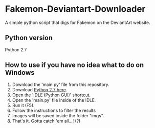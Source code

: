 # Fakemon-Deviantart-Downloader
A simple python script that digs for Fakemon on the DeviantArt website.

## Python version
Python 2.7

## How to use if you have no idea what to do on Windows
1. Download the 'main.py' file from this repository.
2. Download [Python 2.7 here](https://www.python.org/downloads/).
3. Open the 'IDLE (Python GUI)' shortcut.
4. Open the 'main.py' file inside of the IDLE.
5. Run it (F5).
6. Follow the instructions to filter the results
7. Images will be saved inside the folder "imgs".
8. That's it. Gotta catch 'em all...! (?)

